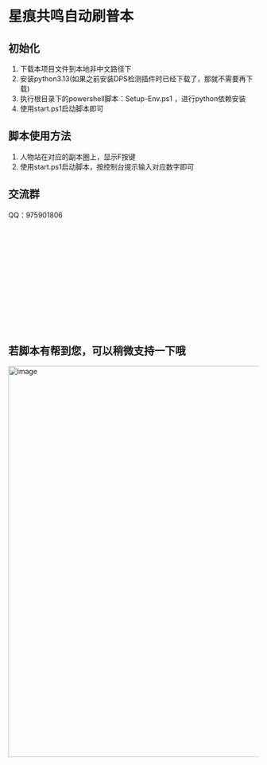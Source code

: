 # 星痕共鸣自动刷普本

## 初始化
1. 下载本项目文件到本地非中文路径下
2. 安装python3.13(如果之前安装DPS检测插件时已经下载了，那就不需要再下载)
3. 执行根目录下的powershell脚本：Setup-Env.ps1 ，进行python依赖安装
4. 使用start.ps1启动脚本即可
## 脚本使用方法
1. 人物站在对应的副本圈上，显示F按键
2. 使用start.ps1启动脚本，按控制台提示输入对应数字即可
## 交流群
QQ：975901806



<br>
<br>
<br>
<br>
<br>
<br>
<br>
<br>
<br>
<br>
<br>
<br>

 ## 若脚本有帮到您，可以稍微支持一下哦
 <img width="664" height="786" alt="image" src="https://github.com/user-attachments/assets/0d570a16-2d7b-4b6a-8b47-00f75245dcf3" />
